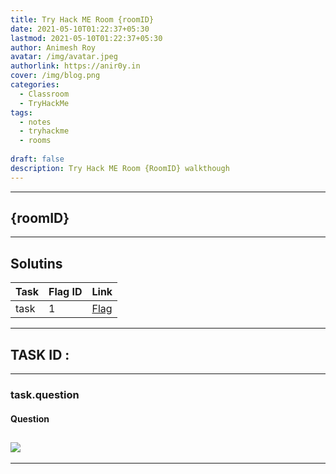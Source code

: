 ```yaml
---
title: Try Hack ME Room {roomID}
date: 2021-05-10T01:22:37+05:30
lastmod: 2021-05-10T01:22:37+05:30
author: Animesh Roy
avatar: /img/avatar.jpeg
authorlink: https://anir0y.in
cover: /img/blog.png
categories:
  - Classroom
  - TryHackMe
tags:
  - notes
  - tryhackme
  - rooms
  
draft: false
description: Try Hack ME Room {RoomID} walkthough
---
```


---
## {roomID}
<script src="https://tryhackme.com/badge/434937"></script>  

---
## Solutins 

|Task|Flag ID| Link|
|-|-|--|
|task|1|[Flag](#ID)|

---

## TASK ID : 

---
### task.question
#### Question

![](img.png)
---


<!-- Ads code-->
---
<script type="text/javascript" language="javascript">
      var aax_size='728x90';
      var aax_pubname = 'anir0y-21';
      var aax_src='302';
    </script>
<script type="text/javascript" language="javascript" src="http://c.amazon-adsystem.com/aax2/assoc.js"></script>